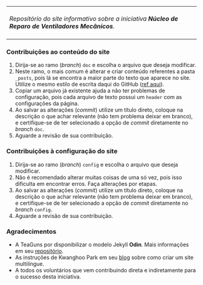 <table style="width:100%"><tr><td><br>
<i>Repositório do site informativo sobre a iniciativa <b>Núcleo de Reparo de Ventiladores Mecânicos</b>.</i>
<br><br></th></td></table>


### Contribuições ao conteúdo do site

1. Dirija-se ao ramo (*branch*) `doc` e escolha o arquivo que deseja modificar.
2. Neste ramo, o mais comum é alterar e criar conteúdo referentes a pasta `_posts`, pois lá se encontra a maior parte do texto que aparece no site. Utilize o mesmo estilo de escrita daqui do GitHub ([ref aqui](https://guides.github.com/features/mastering-markdown/)).
3. Copiar um arquivo já existente ajuda a não ter problemas de configuração, pois cada arquivo de texto possui um `header` com as configurações da página.
4. Ao salvar as alterações (*commit*) utilize um título direto, coloque na descrição o que achar relevante (não tem problema deixar em branco), e certifique-se de ter selecionado a opção de *commit* diretamente no *branch* `doc`.
5. Aguarde a revisão de sua contribuição.

### Contribuições à configuração do site

1. Dirija-se ao ramo (*branch*) `config` e escolha o arquivo que deseja modificar.
2. Não é recomendado alterar muitas coisas de uma só vez, pois isso dificulta em encontrar erros. Faça alterações por etapas.
3. Ao salvar as alterações (*commit*) utilize um título direto, coloque na descrição o que achar relevante (não tem problema deixar em branco), e certifique-se de ter selecionado a opção de *commit* diretamente no *branch* `config`.
4. Aguarde a revisão de sua contribuição.


### Agradecimentos

- A TeaGuns por disponibilizar o modelo Jekyll **Odin**. Mais informações em seu [repositório](https://github.com/TeaGuns/odin).
- As instruções de Kwanghoo Park em seu [blog](https://jerry901.github.io/en/2020/02/2020-02-06-01/) sobre como criar um site multilíngue.
- A todos os voluntários que vem contribuindo direta e indiretamente para o sucesso desta iniciativa.



